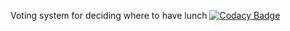 Voting system for deciding where to have lunch
[![Codacy Badge](https://api.codacy.com/project/badge/Grade/99a5b9f443e54d3f8ea54929124c1c13)](https://app.codacy.com/manual/iliketobreathe/restaurant_vote?utm_source=github.com&utm_medium=referral&utm_content=iliketobreathe/restaurant_vote&utm_campaign=Badge_Grade_Dashboard)